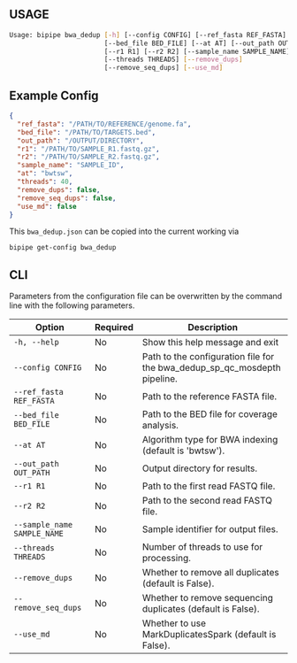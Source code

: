 ## USAGE

```bash
Usage: bipipe bwa_dedup [-h] [--config CONFIG] [--ref_fasta REF_FASTA]
                        [--bed_file BED_FILE] [--at AT] [--out_path OUT_PATH]
                        [--r1 R1] [--r2 R2] [--sample_name SAMPLE_NAME]
                        [--threads THREADS] [--remove_dups]
                        [--remove_seq_dups] [--use_md]
```


## Example Config



```json
{
  "ref_fasta": "/PATH/TO/REFERENCE/genome.fa",
  "bed_file": "/PATH/TO/TARGETS.bed",
  "out_path": "/OUTPUT/DIRECTORY",
  "r1": "/PATH/TO/SAMPLE_R1.fastq.gz",
  "r2": "/PATH/TO/SAMPLE_R2.fastq.gz",
  "sample_name": "SAMPLE_ID",
  "at": "bwtsw",
  "threads": 40,
  "remove_dups": false,
  "remove_seq_dups": false,
  "use_md": false
}
```

This `bwa_dedup.json`  can be copied into the current working via

```shell
bipipe get-config bwa_dedup
```

## CLI

Parameters from the configuration file can be overwritten by the command line with the following parameters.

| Option                | Required | Description                                                    |
|-----------------------|----------|----------------------------------------------------------------|
| `-h, --help`          | No       | Show this help message and exit                               |
| `--config CONFIG`     | No       | Path to the configuration file for the bwa_dedup_sp_qc_mosdepth pipeline. |
| `--ref_fasta REF_FASTA` | No     | Path to the reference FASTA file.                             |
| `--bed_file BED_FILE` | No       | Path to the BED file for coverage analysis.                   |
| `--at AT`             | No       | Algorithm type for BWA indexing (default is 'bwtsw').         |
| `--out_path OUT_PATH` | No       | Output directory for results.                                  |
| `--r1 R1`             | No       | Path to the first read FASTQ file.                            |
| `--r2 R2`             | No       | Path to the second read FASTQ file.                           |
| `--sample_name SAMPLE_NAME` | No | Sample identifier for output files.                           |
| `--threads THREADS`   | No       | Number of threads to use for processing.                      |
| `--remove_dups`       | No       | Whether to remove all duplicates (default is False).          |
| `--remove_seq_dups`   | No       | Whether to remove sequencing duplicates (default is False).   |
| `--use_md`            | No       | Whether to use MarkDuplicatesSpark (default is False).